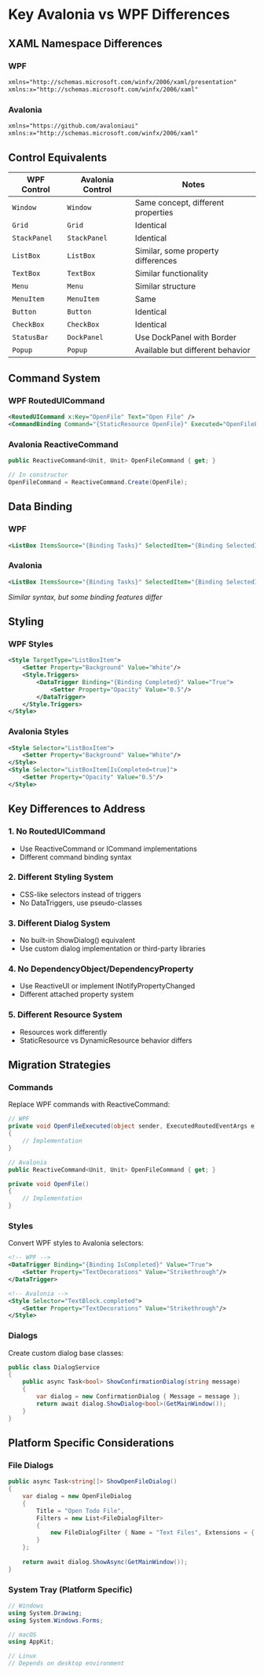 # Key Avalonia vs WPF Differences

## XAML Namespace Differences

### WPF
```xml
xmlns="http://schemas.microsoft.com/winfx/2006/xaml/presentation"
xmlns:x="http://schemas.microsoft.com/winfx/2006/xaml"
```

### Avalonia
```xml
xmlns="https://github.com/avaloniaui"
xmlns:x="http://schemas.microsoft.com/winfx/2006/xaml"
```

## Control Equivalents

| WPF Control | Avalonia Control | Notes |
|-------------|------------------|-------|
| `Window` | `Window` | Same concept, different properties |
| `Grid` | `Grid` | Identical |
| `StackPanel` | `StackPanel` | Identical |
| `ListBox` | `ListBox` | Similar, some property differences |
| `TextBox` | `TextBox` | Similar functionality |
| `Menu` | `Menu` | Similar structure |
| `MenuItem` | `MenuItem` | Same |
| `Button` | `Button` | Identical |
| `CheckBox` | `CheckBox` | Identical |
| `StatusBar` | `DockPanel` | Use DockPanel with Border |
| `Popup` | `Popup` | Available but different behavior |

## Command System

### WPF RoutedUICommand
```xml
<RoutedUICommand x:Key="OpenFile" Text="Open File" />
<CommandBinding Command="{StaticResource OpenFile}" Executed="OpenFileExecuted"/>
```

### Avalonia ReactiveCommand
```csharp
public ReactiveCommand<Unit, Unit> OpenFileCommand { get; }

// In constructor
OpenFileCommand = ReactiveCommand.Create(OpenFile);
```

## Data Binding

### WPF
```xml
<ListBox ItemsSource="{Binding Tasks}" SelectedItem="{Binding SelectedItem}" />
```

### Avalonia
```xml
<ListBox ItemsSource="{Binding Tasks}" SelectedItem="{Binding SelectedItem}" />
```
*Similar syntax, but some binding features differ*

## Styling

### WPF Styles
```xml
<Style TargetType="ListBoxItem">
    <Setter Property="Background" Value="White"/>
    <Style.Triggers>
        <DataTrigger Binding="{Binding Completed}" Value="True">
            <Setter Property="Opacity" Value="0.5"/>
        </DataTrigger>
    </Style.Triggers>
</Style>
```

### Avalonia Styles
```xml
<Style Selector="ListBoxItem">
    <Setter Property="Background" Value="White"/>
</Style>
<Style Selector="ListBoxItem[IsCompleted=true]">
    <Setter Property="Opacity" Value="0.5"/>
</Style>
```

## Key Differences to Address

### 1. No RoutedUICommand
- Use ReactiveCommand or ICommand implementations
- Different command binding syntax

### 2. Different Styling System
- CSS-like selectors instead of triggers
- No DataTriggers, use pseudo-classes

### 3. Different Dialog System
- No built-in ShowDialog() equivalent
- Use custom dialog implementation or third-party libraries

### 4. No DependencyObject/DependencyProperty
- Use ReactiveUI or implement INotifyPropertyChanged
- Different attached property system

### 5. Different Resource System
- Resources work differently
- StaticResource vs DynamicResource behavior differs

## Migration Strategies

### Commands
Replace WPF commands with ReactiveCommand:
```csharp
// WPF
private void OpenFileExecuted(object sender, ExecutedRoutedEventArgs e)
{
    // Implementation
}

// Avalonia
public ReactiveCommand<Unit, Unit> OpenFileCommand { get; }

private void OpenFile()
{
    // Implementation
}
```

### Styles
Convert WPF styles to Avalonia selectors:
```xml
<!-- WPF -->
<DataTrigger Binding="{Binding IsCompleted}" Value="True">
    <Setter Property="TextDecorations" Value="Strikethrough"/>
</DataTrigger>

<!-- Avalonia -->
<Style Selector="TextBlock.completed">
    <Setter Property="TextDecorations" Value="Strikethrough"/>
</Style>
```

### Dialogs
Create custom dialog base classes:
```csharp
public class DialogService
{
    public async Task<bool> ShowConfirmationDialog(string message)
    {
        var dialog = new ConfirmationDialog { Message = message };
        return await dialog.ShowDialog<bool>(GetMainWindow());
    }
}
```

## Platform Specific Considerations

### File Dialogs
```csharp
public async Task<string[]> ShowOpenFileDialog()
{
    var dialog = new OpenFileDialog
    {
        Title = "Open Todo File",
        Filters = new List<FileDialogFilter>
        {
            new FileDialogFilter { Name = "Text Files", Extensions = { "txt" } }
        }
    };
    
    return await dialog.ShowAsync(GetMainWindow());
}
```

### System Tray (Platform Specific)
```csharp
// Windows
using System.Drawing;
using System.Windows.Forms;

// macOS  
using AppKit;

// Linux
// Depends on desktop environment
```